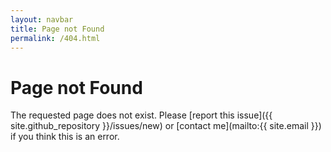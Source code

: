 ```yaml
---
layout: navbar
title: Page not Found
permalink: /404.html
---
```


# Page not Found

The requested page does not exist.
Please [report this issue]({{ site.github_repository }}/issues/new)
or [contact me](mailto:{{ site.email }})
if you think this is an error.
